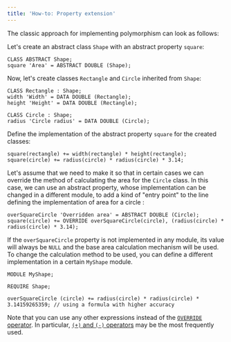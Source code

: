 ```yaml
---
title: 'How-to: Property extension'
---
```


The classic approach for implementing polymorphism can look as follows:

Let's create an abstract class `Shape` with an abstract property `square`:

```lsf
CLASS ABSTRACT Shape;
square 'Area' = ABSTRACT DOUBLE (Shape);
```

Now, let's create classes `Rectangle` and `Circle` inherited from `Shape`:

```lsf
CLASS Rectangle : Shape;
width 'Width' = DATA DOUBLE (Rectangle);
height 'Height' = DATA DOUBLE (Rectangle);

CLASS Circle : Shape;
radius 'Circle radius' = DATA DOUBLE (Circle);
```

Define the implementation of the abstract property `square` for the created classes:

```lsf
square(rectangle) += width(rectangle) * height(rectangle);
square(circle) += radius(circle) * radius(circle) * 3.14;
```

Let's assume that we need to make it so that in certain cases we can override the method of calculating the area for the `Circle` class. In this case, we can use an abstract property, whose implementation can be changed in a different module, to add a kind of "entry point" to the line defining the implementation of area for a circle :

```lsf
overSquareCircle 'Overridden area' = ABSTRACT DOUBLE (Circle);
square(circle) += OVERRIDE overSquareCircle(circle), (radius(circle) * radius(circle) * 3.14);
```

If the `overSquareCircle` property is not implemented in any module, its value will always be `NULL` and the base area calculation mechanism will be used. To change the calculation method to be used, you can define a different implementation in a certain `MyShape` module.

```lsf
MODULE MyShape;

REQUIRE Shape;

overSquareCircle (circle) += radius(circle) * radius(circle) * 3.14159265359; // using a formula with higher accuracy
```

Note that you can use any other expressions instead of the [`OVERRIDE` operator](OVERRIDE_operator.md). In particular, [`(+)` and `(-)` operators](Arithmetic_operators_+_-_etc.md) may be the most frequently used.
